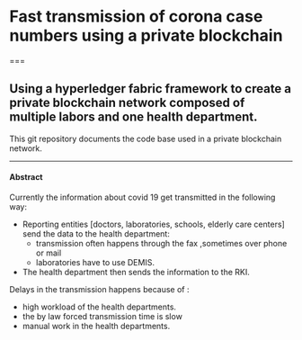 # Fast transmission of corona case numbers using a private blockchain 
===
## Using a hyperledger fabric framework to create a private blockchain network composed of multiple labors and one health department.

This git repository documents the code base used in a private blockchain network.
___
#### Abstract
Currently the information about covid 19 get transmitted in the following way: 

  * Reporting entities [doctors, laboratories, schools, elderly care centers] send the data to the health department: 
      * transmission often happens through the fax ,sometimes over phone or mail 
      * laboratories have to use DEMIS.
  * The health department then sends the information to the RKI.

Delays in the transmission happens because of :

  * high workload of the health departments.
  * the by law forced transmission time is slow
  * manual work in the health departments.
    

